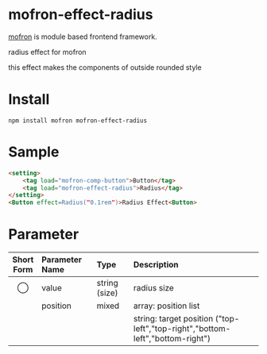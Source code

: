# mofron-effect-radius
[mofron](https://mofron.github.io/mofron/) is module based frontend framework.

radius effect for mofron

this effect makes the components of outside rounded style


# Install
```
npm install mofron mofron-effect-radius
```

# Sample
```html
<setting>
    <tag load="mofron-comp-button">Button</tag>
    <tag load="mofron-effect-radius">Radius</tag>
</setting>
<Button effect=Radius("0.1rem")>Radius Effect<Button>
```

# Parameter

| Short<br>Form | Parameter Name | Type | Description |
|:-------------:|:---------------|:-----|:------------|
| ◯  | value | string (size) | radius size |
| | position | mixed | array: position list |
| | | | string: target position ("top-left","top-right","bottom-left","bottom-right") |

